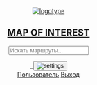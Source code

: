 <!DOCTYPE html>
<html lang="ru">
<head>
    <link rel="preconnect" href="https://fonts.googleapis.com">
    <link rel="preconnect" href="https://fonts.gstatic.com" crossorigin>
    <link href="https://fonts.googleapis.com/css2?family=Montserrat:ital,wght@0,100..900;1,100..900&display=swap" rel="stylesheet">
    <meta charset="UTF-8">
    <meta name="viewport" content="width=device-width, initial-scale=1.0">
    <link rel="stylesheet" href="css/swiper-bundle.min.css">
    <link rel="stylesheet" href="css/style.css">
    <title>Home</title>
    <script src="https://api-maps.yandex.ru/2.1/?apikey=9d41c8c3-eca5-4b49-9eaa-c08e88bbd00a&lang=ru_RU"></script>
    <script src="js/map.js"></script>
    <script src="js/swiper-bundle.min.js"></script>
</head>
<body>
    <header>
        <nav class="navigation">
            <a href="#" class="logotype-anchor">
                <img src="img/logo.svg" alt="logotype">
                <h1 class="logotype-header">MAP OF INTEREST</h1>
            </a>
            <form class="search-form">
                <input class="search-field" type="search" placeholder="Искать маршруты...">
            </form>
            <a href="#">
                <img src="" alt="" title="">
            </a>
            <a href="#">
                <img src="" alt="" title="">
            </a>
            <button class="route-window-toggler">
                <img src="img/settings.svg" class="button-panel" alt="settings">
            </button>
            <div class="header-buttons">
                <a href="#" class="header-text">Пользователь</a>
                <a href="#" class="header-text">Выход</a>
                <!-- <a href="#" class="header-text">Регистрация</a>
                <a href="#" class="header-text">Вход</a> -->
            </div>
        </nav>
    </header>
    <main>
        <div>
            <div id="map" style="height: 100vh"></div>
        </div>
        <body>
            <div id="map"></div>
            <div class="inputs">
                <input type="button" value="Показать пример GPX" class="load-gpx" />
            </div>
        </body>
        <div class="propeties-container">
            <button class="route-arrow-container">
                <img src="img/arrow.svg" class="route-arrow-button" alt="arrow">
            </button>
            <h1 class="propeties-text-header">Вокруг реки Исеть</h1>
            <div class="propeties-block-slider">

                <img src="img/arrow-left.svg" class="swiper-button-prev" alt="arrow-left">

                <div class="swiper">

                    <!-- Additional required wrapper -->
                    <div class="swiper-wrapper">
                        <!-- Slides -->
                        <img src="img/1.JPG" class="swiper-slide" alt="1">
                        <img src="img/2.JPG" class="swiper-slide" alt="2">
                        <img src="img/3.JPG" class="swiper-slide" alt="3">
                        <img src="img/4.JPG" class="swiper-slide" alt="4">
                    </div>
                  
                    <!-- If we need scrollbar -->
                    <div class="swiper-scrollbar"></div>
                </div>

                <img src="img/arrow-right.svg" class="swiper-button-next" alt="arrow-right">

            </div>
            <img src="img/difficult.svg" class="propeties-block-difficult" alt="difficult">

            <img src="img/information.svg" class="propeties-block-information" alt="informaton">

            <div class="propeties-block-description">
                <span class="propeties-text">Описание:</span>
                <p class="properties-text-description">История города Екатеринбурга ведет отсчет с 1723 года, когда на реке Исети был основан завод-крепость, именно вокруг этой красивой реки проходит данный маршрут. 
                    На нем вы увидите прекрасные сады  возле главного здания Свердловской ЖД, прокатитесь по паркам УрГУПС’а и 22 партсъезда с шикарными видами, 
                    посмотрите здания правительства области и администрации города Екатеринбург, полюбуетесь видами на набережной, заедете к памятнику человека, 
                    в честь которого был назван Екатеринбург в Советское время, а также почувствуете дух «меховой» улицы нашего города.
                </p>    
            </div>
            <div class="propeties-block-description">
                <span class="propeties-text">Тип маршрута: Городской</span>
                <a href="https://getfile.dokpub.com/yandex/get/https://disk.yandex.ru/d/flTT2Nh97Oz7ug" class="propeties-text">Ссылка на скачивание .gpx</a>
            </div>
        </div>
        <div class="route-container">
            <div class="route">
                <img src="img/fake-1.svg" alt="Маршрут 1" class="route-image">
                <div class="route-header">
                    <div class="route-header-text">Вокруг реки Исеть</div>
                    <div class="route-header-text-2">Точка старта: памятник Уральскому добровольческому танковому корпусу</div>
               </div>
                <div class="route-description">
                    <div class="route-header-text-3"><b>Маршрут:</b> памятник Удтк - Макаровский мост - парк УрГУПС - парк партсъезда - набережная рабочей молодежи – 
                        администрация города - цирк - плотинка - театр оперы и балета - Храм на крови - Харитоновский сад - памятник Удтк.</div>
                    <input class="submit-field" type="submit" value="Поехали!" data-routeid='21'>
                </div>
            </div>
            <div class="route">
                <img src="img/fake-2.svg" alt="Маршрут 1" class="route-image">
                <div class="route-header">
                    <div class="route-header-text">Исторический район</div>
                    <div class="route-header-text-2">ул.Вайнера, 11 - ул. Радищева - парк Зеленная роща 1,8км</div>
               </div>
                <div class="route-description">
                    <div class="route-header-text-3">Достопримечательности...</div>
                    <input class="submit-field" type="submit" value="Поехали!">
                </div>
            </div>
            <div class="route">
                <img src="img/fake-3.svg" alt="Маршрут 1" class="route-image">
                <div class="route-header">
                    <div class="route-header-text">Улица Отдыха</div>
                    <div class="route-header-text-2">ул. Отдыха 107Б - ул. Отдыха 11 2.8 км</div>
               </div>
                <div class="route-description">
                    <div class="route-header-text-3">Достопримечательности...</div>
                    <input class="submit-field" type="submit" value="Поехали!">
                </div>
            </div>
        </div>
    </main>
    <footer>
        <div>
            <span></span>
    </footer>
    <script src="js/script.js"></script>
</body>
</html>

